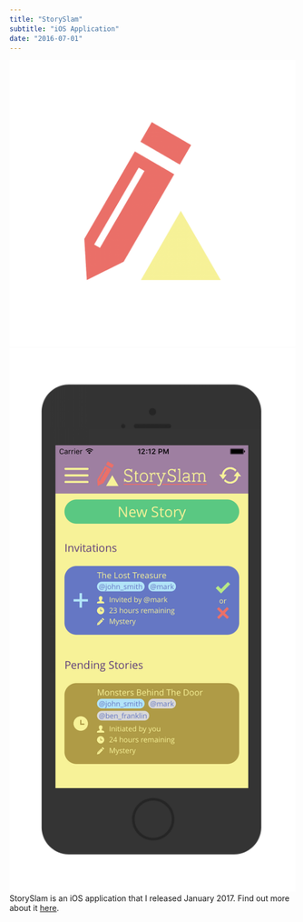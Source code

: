 ```yaml
---
title: "StorySlam"
subtitle: "iOS Application"
date: "2016-07-01"
---
```

![Icon](./icon.png)
![Screenshot](./screenshot.png)
StorySlam is an iOS application that I released January 2017. Find out more about it [here](http://markk.co/apps/storyslam/).